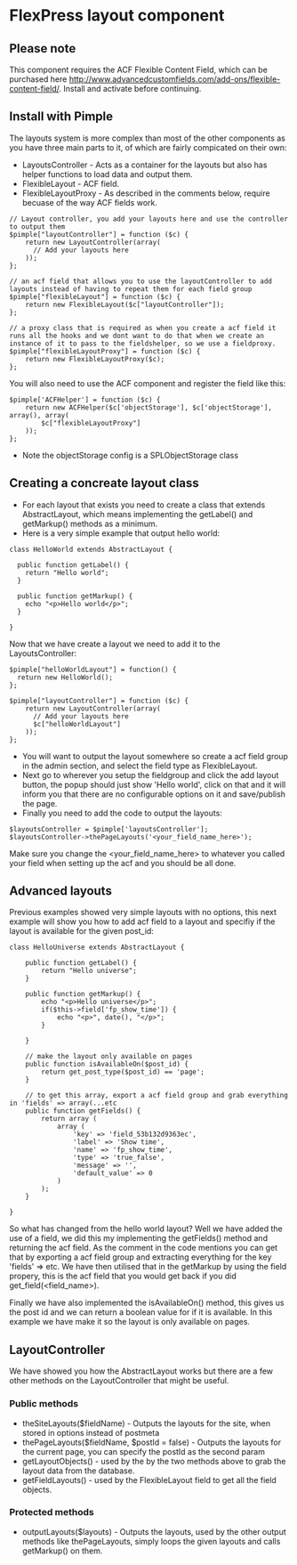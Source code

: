 
# FlexPress layout component

## Please note
This component requires the ACF Flexible Content Field, which can be purchased here http://www.advancedcustomfields.com/add-ons/flexible-content-field/. Install and activate before continuing.

## Install with Pimple

The layouts system is more complex than most of the other components as you have three main parts to it, of which are fairly compicated on their own:
- LayoutsController - Acts as a container for the layouts but also has helper functions to load data and output them.
- FlexibleLayout - ACF field.
- FlexibleLayoutProxy - As described in the comments below, require becuase of the way ACF fields work.

```
// Layout controller, you add your layouts here and use the controller to output them
$pimple["layoutController"] = function ($c) {
    return new LayoutController(array(
      // Add your layouts here
    ));
};

// an acf field that allows you to use the layoutController to add layouts instead of having to repeat them for each field group
$pimple["flexibleLayout"] = function ($c) {
    return new FlexibleLayout($c["layoutController"]);
};

// a proxy class that is required as when you create a acf field it runs all the hooks and we dont want to do that when we create an instance of it to pass to the fieldshelper, so we use a fieldproxy.
$pimple["flexibleLayoutProxy"] = function ($c) {
    return new FlexibleLayoutProxy($c);
};

```
You will also need to use the ACF component and register the field like this:
```
$pimple['ACFHelper'] = function ($c) {
    return new ACFHelper($c['objectStorage'], $c['objectStorage'], array(), array(
        $c["flexibleLayoutProxy"]
    ));
};
```
- Note the objectStorage config is a SPLObjectStorage class

## Creating a concreate layout class
- For each layout that exists you need to create a class that extends AbstractLayout, which means implementing the getLabel() and getMarkup() methods as a minimum.
- Here is a very simple example that output hello world:
```
class HelloWorld extends AbstractLayout {
  
  public function getLabel() {
    return "Hello world";
  }
  
  public function getMarkup() {
    echo "<p>Hello world</p>";
  }
  
}
```
Now that we have create a layout we need to add it to the LayoutsController:
```
$pimple["helloWorldLayout"] = function() {
  return new HelloWorld();
};

$pimple["layoutController"] = function ($c) {
    return new LayoutController(array(
      // Add your layouts here
      $c["helloWorldLayout"]
    ));
};
```

- You will want to output the layout somewhere so create a acf field group in the admin section, and select the field type as FlexibleLayout.
- Next go to wherever you setup the fieldgroup and click the add layout button, the popup should just show 'Hello world', click on that and it will inform you that there are no configurable options on it and save/publish the page.
- Finally you need to add the code to output the layouts:
```
$layoutsController = $pimple['layoutsController'];
$layoutsController->thePageLayouts('<your_field_name_here>');
```
Make sure you change the <your_field_name_here> to whatever you called your field when setting up the acf and you should be all done.

## Advanced layouts
Previous examples showed very simple layouts with no options, this next example will show you how to add acf field to a layout and specifiy if the layout is available for the given post_id:

```
class HelloUniverse extends AbstractLayout {
  
    public function getLabel() {
        return "Hello universe";
    }
    
    public function getMarkup() {
        echo "<p>Hello universe</p>";
        if($this->field['fp_show_time']) { 
            echo "<p>", date(), "</p>";
        }
        
    }
    
    // make the layout only available on pages
    public function isAvailableOn($post_id) {
        return get_post_type($post_id) == 'page';
    }
  
    // to get this array, export a acf field group and grab everything in 'fields' => array(...etc
    public function getFields() {
        return array (
            array (
                'key' => 'field_53b132d9363ec',
                'label' => 'Show time',
                'name' => 'fp_show_time',
                'type' => 'true_false',
                'message' => '',
                'default_value' => 0
            )
        );
    }
  
}
```
So what has changed from the hello world layout? Well we have added the use of a field, we did this my implementing the getFields() method and returning the acf field. As the comment in the code mentions you can get that by exporting a acf field group and extracting everything for the key 'fields' => etc. We have then utilised that in the getMarkup by using the field propery, this is the acf field that you would get back if you did get_field(<field_name>).

Finally we have also implemented the isAvailableOn() method, this gives us the post id and we can return a boolean value for if it is available. In this example we have make it so the layout is only available on pages.

## LayoutController
We have showed you how the AbstractLayout works but there are a few other methods on the LayoutController that might be useful. 

### Public methods
- theSiteLayouts($fieldName) - Outputs the layouts for the site, when stored in options instead of postmeta
- thePageLayouts($fieldName, $postId = false) - Outputs the layouts for the current page, you can specify the postId as the second param
- getLayoutObjects() - used by the by the two methods above to grab the layout data from the database.
- getFieldLayouts() - used by the FlexibleLayout field to get all the field objects.

### Protected methods
- outputLayouts($layouts) - Outputs the layouts, used by the other output methods like thePageLayouts, simply loops the given layouts and calls getMarkup() on them.
